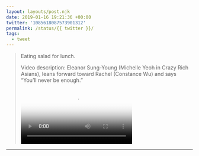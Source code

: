 ```yaml
---
layout: layouts/post.njk
date: 2019-01-16 19:21:36 +00:00
twitter: '1085618087573901312'
permalink: /status/{{ twitter }}/
tags: 
  - tweet
---
```


> Eating salad for lunch. 
> 
> <p class="sr-only">Video description: Eleanor Sung-Young (Michelle Yeoh in Crazy Rich Asians), leans forward toward Rachel (Constance Wu) and says “You’ll never be enough.”</p>
> 
> <video controls loop preload="metadata" poster="/img/DxDj2fGVYAAb4Ag.jpg"><source src="/img/1085618087573901312-DxDj2fGVYAAb4Ag.mp4">Your browser does not support the video tag.</video>

---
